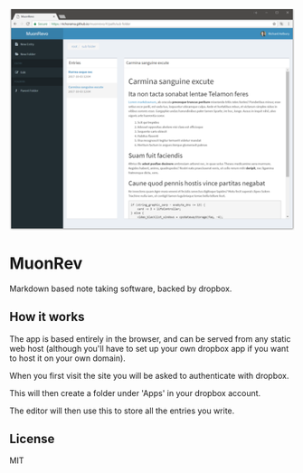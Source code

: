 ![](screenshot.png)

# MuonRev

Markdown based note taking software, backed by dropbox.

## How it works

The app is based entirely in the browser, and can be served from any static web host (although you'll have to set up your own dropbox app if you want to host it on your own domain).

When you first visit the site you will be asked to authenticate with dropbox. 

This will then create a folder under 'Apps' in your dropbox account.

The editor will then use this to store all the entries you write.

## License

MIT
